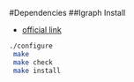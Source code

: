 #Dependencies
##Igraph Install

- [official link](http://igraph.org/c/#cdown)

```zsh
./configure
 make
 make check
 make install
```